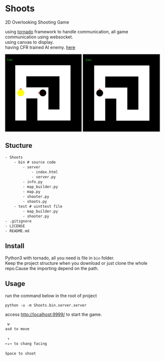 # Shoots
2D Overlooking Shooting Game

using [tornado](https://github.com/tornadoweb/tornado) framework to handle communication, all game communication using websocket.  
using canvas to display.     
having CFR trained AI enemy. [here](https://github.com/lyh-ADT/Shoots/tree/master/Shoots/bin/ai)

![](./images/vision_demo.jpg)

## Stucture
```
- Shoots
    - bin # source code
        - server
            - index.html
            - server.py
        - info.py
        - map_builder.py
        - map.py
        - shooter.py
        - shoots.py
    - test # uinttest file
        - map_builder.py
        - shooter.py
- .gitignore
- LICENSE
- README.md
```

## Install
Python3 with tornado, all you need is file in `bin` folder.  
Keep the project structure when you download or just clone the whole repo.Cause the importing depend on the path.

## Usage
run the command below in the root of project
```
python -u -m Shoots.bin.server.server
```
access <http://localhost:9999/> to start the game.

```
 w
asd to move

 ↑
←↓→ to chang facing

Space to shoot
```
